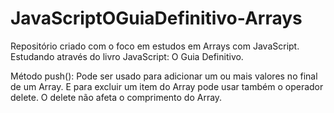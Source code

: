 # JavaScriptOGuiaDefinitivo-Arrays
 Repositório criado com o foco em estudos em Arrays com JavaScript. Estudando através do livro JavaScript: O Guia Definitivo.


 Método push():
 Pode ser usado para adicionar um ou mais valores no final de um Array.
 E para excluir um item do Array pode usar também o operador delete. O delete não afeta o comprimento do Array.